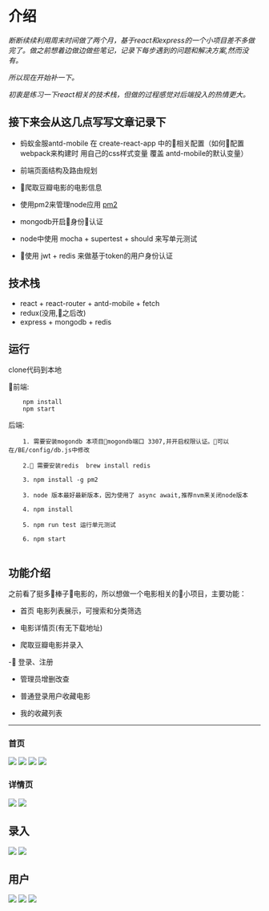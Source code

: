 

# 介绍

*断断续续利用周末时间做了两个月，基于react和express的一个小项目差不多做完了。做之前想着边做边做些笔记，记录下每步遇到的问题和解决方案,然而没有。*

*所以现在开始补一下。*

*初衷是练习一下react相关的技术栈，但做的过程感觉对后端投入的热情更大。*

## 接下来会从这几点写写文章记录下

- 蚂蚁金服antd-mobile 在 create-react-app 中的相关配置（如何配置webpack来构建时 用自己的css样式变量 覆盖 antd-mobile的默认变量）

- 前端页面结构及路由规划

- 爬取豆瓣电影的电影信息

- 使用pm2来管理node应用 [pm2](http://pm2.keymetrics.io/)

- mongodb开启身份认证

- node中使用 mocha + supertest + should 来写单元测试

-  使用 jwt + redis 来做基于token的用户身份认证

## 技术栈

- react + react-router + antd-mobile + fetch
- redux(没用,之后改)
- express + mongodb + redis


## 运行

clone代码到本地

前端:
```
    npm install
    npm start

```

后端:
```
    1. 需要安装mogondb 本项目mogondb端口 3307,并开启权限认证。可以在/BE/config/db.js中修改

    2. 需要安装redis  brew install redis

    3. npm install -g pm2

    3. node 版本最好最新版本，因为使用了 async await,推荐nvm来关闭node版本

    4. npm install 

    5. npm run test 运行单元测试

    6. npm start


```


## 功能介绍

之前看了挺多棒子电影的，所以想做一个电影相关的小项目，主要功能：

- 首页 电影列表展示，可搜索和分类筛选

- 电影详情页(有无下载地址)

- 爬取豆瓣电影并录入

- 登录、注册

- 管理员增删改查

- 普通登录用户收藏电影

- 我的收藏列表


---

### 首页

![](img/homepage.png)
![](img/category.png)
![](img/action_menu1.png)
![](img/action_menu2.png)

### 详情页
![](img/detail1.png)
![](img/detail2.png)

## 录入
![](img/search.png)
![](img/add.png)


## 用户
![](img/login.png)
![](img/user.png)
![](img/collect.png)






